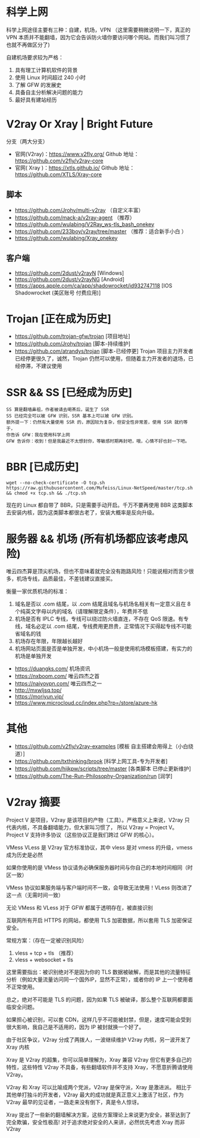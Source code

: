 # 科学上网
科学上网途径主要有三种：自建，机场，VPN （这里需要稍微说明一下，真正的 VPN 本质并不能翻墙，因为它会告诉防火墙你要访问哪个网站。而我们叫习惯了也就不再做区分了)

自建机场要求较为严格：
1. 具有理工计算机软件的背景
2. 使用 Linux 时间超过 240 小时
3. 了解 GFW 的发展史
4. 具备自主分析解决问题的能力
5. 最好具有建站经历
# V2ray Or Xray | Bright Future
分支（两大分支）
- 官网(V2ray)：<https://www.v2fly.org/> Github 地址：<https://github.com/v2fly/v2ray-core> 
- 官网( Xray )：<https://xtls.github.io/> Github 地址：<https://github.com/XTLS/Xray-core>

## 脚本
- https://github.com/Jrohy/multi-v2ray （自定义丰富）
- https://github.com/mack-a/v2ray-agent （推荐）
- https://github.com/wulabing/V2Ray_ws-tls_bash_onekey
- https://github.com/233boy/v2ray/tree/master （推荐：适合新手小白 ）
- https://github.com/wulabing/Xray_onekey

## 客户端
- https://github.com/2dust/v2rayN [Windows]
- https://github.com/2dust/v2rayNG [Android]
- https://apps.apple.com/ca/app/shadowrocket/id932747118 [IOS Shadowrocket (美区账号 付费应用)]

# Trojan [正在成为历史]
- <https://github.com/trojan-gfw/trojan> [项目地址]
- <https://github.com/Jrohy/trojan> [脚本-持续维护]
- <https://github.com/atrandys/trojan> [脚本-已经停更]
Trojan 项目主力开发者已经停更很久了，诚然，Trojan 仍然可以使用，但随着主力开发者的退场，已经停滞，不建议使用
# SSR && SS [已经成为历史]
```
SS 算是翻墙鼻祖，作者被请去喝茶后，诞生了 SSR
SS 已经完全可以被 GFW 识别，SSR 基本上可以被 GFW 识别。
额外提一下：仍然有大量使用 SSR 的，原因较为复杂，但安全性非常差，使用 SSR 就约等于，
你告诉 GFW：我在使用科学上网
GFW 告诉你：收到！但是我最近不太想封你，等敏感时期再封吧，哦，心情不好也封一下吧。
```
# BBR [已成历史]
```
wget --no-check-certificate -O tcp.sh https://raw.githubusercontent.com/Mufeiss/Linux-NetSpeed/master/tcp.sh && chmod +x tcp.sh && ./tcp.sh
```
现在的 Linux 都自带了 BBR，只是需要手动开启。千万不要再使用 BBR 这类脚本去安装内核，因为这类脚本都很古老了，安装大概率是反向升级。

# 服务器 && 机场 (所有机场都应该考虑风险)
唯云四杰算是顶尖机场，但也不意味着就完全没有跑路风险！只能说相对而言少很多，机场专线，品质最佳，不差钱建议直接买。

衡量一家优质机场的标准：
1. 域名是否以 .com 结尾，以 .com 结尾且域名与机场名相关有一定意义且在 8 个纯英文字母以内的域名（请理解限定条件），年费并不低
2. 机场是否有 IPLC 专线，专线可以绕过防火墙直连，不存在 QoS 限速。有专线，域名必定以 .com 结尾，专线费用更昂贵，正常情况下买得起专线不可能省域名的钱
3. 机场存在年限，年限越长越好
4. 机场网站页面是否是单独开发，中小机场一般是使用机场模板搭建，有实力的机场是单独开发

- <https://duangks.com/> 机场资讯
- <https://nxboom.com/> 唯云四杰之首
- <https://naiyovpn.com/> 唯云四杰之一
- <http://mxwljsq.top/>
- <https://moriyun.vip/>
- <https://www.microcloud.cc/index.php?rp=/store/azure-hk> 
# 其他
- <https://github.com/v2fly/v2ray-examples> [模板 自主搭建会用得上（小白绕道）]
- <https://github.com/txthinking/brook> [科学上网工具-专为开发者]
- <https://github.com/hijkpw/scripts/tree/master> [各类脚本 已停止更新维护]
- <https://github.com/The-Run-Philosophy-Organization/run> [润学]

# V2ray 摘要
Project V 是项目，V2ray 是该项目的产物（工具）。严格意义上来说，V2ray 只代表内核，不具备翻墙能力，但大家叫习惯了，
所以 V2ray = Project V。Project V 支持许多协议（这些协议正是我们跨过 GFW 的核心）。

VMess VLess 是 V2ray 官方标准协议，其中 vless 是对 vmess 的升级，vmess 成为历史是必然

如果你使用的是 VMess 协议请务必确保服务器时间与你自己的本地时间相同（时区一致）

VMess 协议如果服务端与客户端时间不一致，会导致无法使用！VLess 则改进了这一点（无需时间一致）

无论 VMess 和 VLess 对于 GFW 都属于透明存在，被直接识别

互联网所有开启 HTTPS 的网站，都使用 TLS 加密数据，所以套用 TLS 加密保证安全。

常规方案：（存在一定被识别风险）
1. vless + tcp + tls （推荐）
2. vless + websocket + tls

这里需要指出：被识别绝对不是因为你的 TLS 数据被破解，而是其他的流量特征分析（例如大量流量访问同一个国外IP，显然不正常），或者你的 IP 上一个使用者不正常使用。

总之，绝对不可能是 TLS 的问题，因为如果 TLS 被破译，那么整个互联网都要面临安全问题。

如果担心被识别，可以套 CDN，这样几乎不可能被封禁，但是，速度可能会受到很大影响，我自己是不适用的，因为 IP 被封就换一个好了。

由于社区争议，V2ray 分成了两拨人，一波继续维护 V2ray 内核，另一波开发了 Xray 内核

Xray 是 V2ray 的超集，你可以简单理解为，Xray 兼容 V2ray 但它有更多自己的特性，这些特性 V2ray 不具备，有些翻墙软件并不支持 Xray，不愿意折腾请使用 V2ray。

V2ray 和 Xray 可以比喻成两个党派，V2ray 是保守派，Xray 是激进派。
相比于其他单打独斗的开发者，V2ray 最大的成功就是真正意义上激活了社区，作为 V2ray 最早的见证者，一路走来没有倒下，真是令人惊讶。

Xray 提出了一些新的翻墙解决方案，这些方案理论上来说更为安全，甚至达到了完全欺骗，安全性极高! 对于追求绝对安全的人来讲，必然优先考虑 Xray 而非 V2ray
